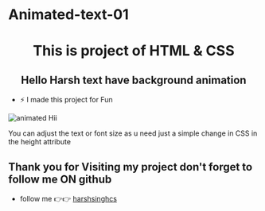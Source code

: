# Animated-text-01
<h1 align="center"> This is project of HTML & CSS </h1>
<h2 align="center"> Hello Harsh text have background animation </h2>

- ⚡ I made this project for Fun 



![animated Hii](https://github.com/harshsinghcs/MY-PROJECT/assets/115187902/dedfcdbc-6299-404a-8499-3481fa300b39)

You can adjust the text or font size as u need just a simple change in CSS in the height attribute

<h2> Thank you for Visiting my project don't forget to follow me ON github</h2>

- follow me 👉👉 [harshsinghcs](harshsinghcs)
